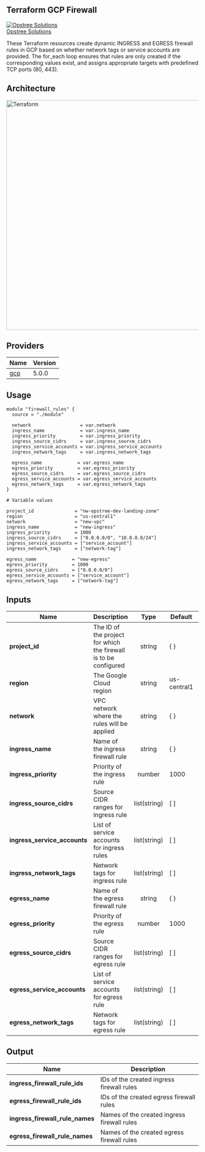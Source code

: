 ## Terraform GCP Firewall

[![Opstree Solutions][opstree_avatar]][opstree_homepage]<br/>[Opstree Solutions][opstree_homepage] 

  [opstree_homepage]: https://opstree.github.io/
  [opstree_avatar]: https://img.cloudposse.com/150x150/https://github.com/opstree.png

These Terraform resources create dynamic INGRESS and EGRESS firewall rules in GCP based on whether network tags or service accounts are provided. The for_each loop ensures that rules are only created if the corresponding values exist, and assigns appropriate targets with predefined TCP ports (80, 443).

## Architecture

<img width="600" length="800" alt="Terraform" src="https://github.com/user-attachments/assets/22a28392-0bb2-47c9-802e-99ec9a9f7246">

## Providers

| Name                                              | Version  |
|---------------------------------------------------|----------|
| <a name="provider_gcp"></a> [gcp](#provider\_gcp) | 5.0.0   |

## Usage

```hcl
module "firewall_rules" {
  source = "./module"

  network                  = var.network
  ingress_name             = var.ingress_name
  ingress_priority         = var.ingress_priority
  ingress_source_cidrs     = var.ingress_source_cidrs
  ingress_service_accounts = var.ingress_service_accounts
  ingress_network_tags     = var.ingress_network_tags

  egress_name             = var.egress_name
  egress_priority         = var.egress_priority
  egress_source_cidrs     = var.egress_source_cidrs
  egress_service_accounts = var.egress_service_accounts
  egress_network_tags     = var.egress_network_tags
}

# Variable values

project_id               = "nw-opstree-dev-landing-zone"
region                   = "us-central1"
network                  = "new-vpc"
ingress_name             = "new-ingress"
ingress_priority         = 1000
ingress_source_cidrs     = ["0.0.0.0/0", "10.0.0.0/24"]
ingress_service_accounts = ["service_account"]
ingress_network_tags     = ["network-tag"]

egress_name             = "new-egress"
egress_priority         = 1000
egress_source_cidrs     = ["0.0.0.0/0"]
egress_service_accounts = ["service_account"]
egress_network_tags     = ["network-tag"]

```

## Inputs

| Name | Description | Type | Default | Required | 
|------|-------------|:----:|---------|:--------:|
|**project_id**| The ID of the project for which the firewall is to be configured | string | { } | yes| 
|**region**| The Google Cloud region | string | us-central1 | yes | 
|**network**| VPC network where the rules will be applied | string | { } |yes| 
|**ingress_name**| Name of the ingress firewall rule | string | { } | yes| 
|**ingress_priority** | Priority of the ingress rule | number | 1000 | yes|
|**ingress_source_cidrs**| Source CIDR ranges for ingress rule | list(string) | [ ] | yes | 
|**ingress_service_accounts**| List of service accounts for ingress rules| list(string) | [ ] | yes| 
|**ingress_network_tags**| Network tags for ingress rule | list(string) | [ ] | yes| 
|**egress_name** | Name of the egress firewall rule | string | { } | yes|
|**egress_priority**| Priority of the egress rule| number |1000 | yes | 
|**egress_source_cidrs**| Source CIDR ranges for egress rule | list(string) | [ ] | yes|
|**egress_service_accounts**| List of service accounts for egress rule | list(string) | [ ]| yes| 
|**egress_network_tags** | Network tags for egress rule | list(string) | [ ]  | yes|

## Output
| Name | Description |
|------|-------------|
|**ingress_firewall_rule_ids**| IDs of the created ingress firewall rules| 
|**egress_firewall_rule_ids**| IDs of the created egress firewall rules |
|**ingress_firewall_rule_names**| Names of the created ingress firewall rules|
|**egress_firewall_rule_names** | Names of the created egress firewall rules |
                                                                                                                  
